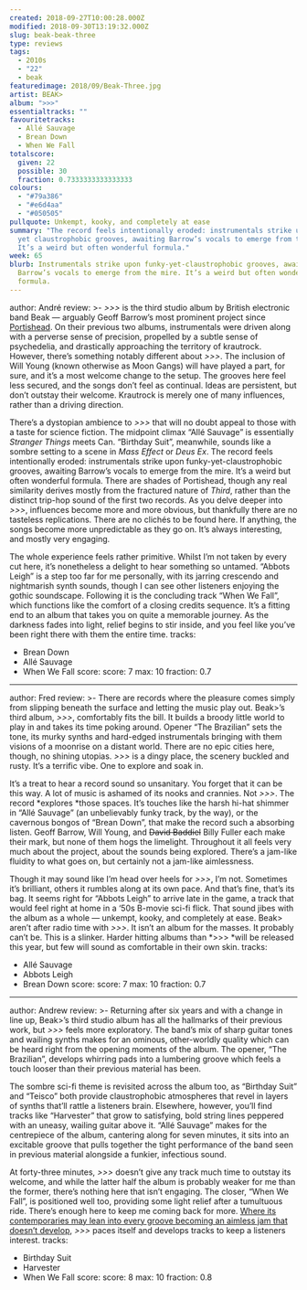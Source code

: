 ```yaml
---
created: 2018-09-27T10:00:28.000Z
modified: 2018-09-30T13:19:32.000Z
slug: beak-beak-three
type: reviews
tags:
  - 2010s
  - "22"
  - beak
featuredimage: 2018/09/Beak-Three.jpg
artist: BEAK>
album: ">>>"
essentialtracks: ""
favouritetracks:
  - Allé Sauvage
  - Brean Down
  - When We Fall
totalscore:
  given: 22
  possible: 30
  fraction: 0.7333333333333333
colours:
  - "#79a386"
  - "#e6d4aa"
  - "#050505"
pullquote: Unkempt, kooky, and completely at ease
summary: "The record feels intentionally eroded: instrumentals strike upon funky
  yet claustrophobic grooves, awaiting Barrow’s vocals to emerge from the mire.
  It’s a weird but often wonderful formula."
week: 65
blurb: Instrumentals strike upon funky-yet-claustrophobic grooves, awaiting
  Barrow’s vocals to emerge from the mire. It’s a weird but often wonderful
  formula.
---
```

author: André
review: >-
  *\>>>* is the third studio album by British electronic band Beak — arguably
  Geoff Barrow’s most prominent project since
  [Portishead](<https://audioxide.com/reviews/portishead-dummy/>). On their
  previous two albums, instrumentals were driven along with a perverse sense of
  precision, propelled by a subtle sense of psychedelia, and drastically
  approaching the territory of krautrock. However, there’s something notably
  different about *\>>>*. The inclusion of Will Young (known otherwise as Moon
  Gangs) will have played a part, for sure, and it’s a most welcome change to
  the setup. The grooves here feel less secured, and the songs don’t feel as
  continual. Ideas are persistent, but don’t outstay their welcome. Krautrock is
  merely one of many influences, rather than a driving direction.

  There’s a dystopian ambience to *\>>>* that will no doubt appeal to those with a taste for science fiction. The midpoint climax “Allé Sauvage” is essentially *Stranger Things* meets Can. “Birthday Suit”, meanwhile, sounds like a sombre setting to a scene in *Mass Effect* or *Deus Ex*. The record feels intentionally eroded: instrumentals strike upon funky-yet-claustrophobic grooves, awaiting Barrow’s vocals to emerge from the mire. It’s a weird but often wonderful formula. There are shades of Portishead, though any real similarity derives mostly from the fractured nature of *Third*, rather than the distinct trip-hop sound of the first two records. As you delve deeper into *\>>>*, influences become more and more obvious, but thankfully there are no tasteless replications. There are no clichés to be found here. If anything, the songs become more unpredictable as they go on. It’s always interesting, and mostly very engaging.

  The whole experience feels rather primitive. Whilst I’m not taken by every cut here, it’s nonetheless a delight to hear something so untamed. “Abbots Leigh” is a step too far for me personally, with its jarring crescendo and nightmarish synth sounds, though I can see other listeners enjoying the gothic soundscape. Following it is the concluding track “When We Fall”, which functions like the comfort of a closing credits sequence. It’s a fitting end to an album that takes you on quite a memorable journey. As the darkness fades into light, relief begins to stir inside, and you feel like you’ve been right there with them the entire time.
tracks:
  - Brean Down
  - ­­Allé Sauvage
  - ­­When We Fall
score:
  score: 7
  max: 10
  fraction: 0.7
---
author: Fred
review: >-
  There are records where the pleasure comes simply from slipping beneath the
  surface and letting the music play out. Beak>’s third album, *\>>>*,
  comfortably fits the bill. It builds a broody little world to play in and
  takes its time poking around. Opener “The Brazilian” sets the tone, its murky
  synths and hard-edged instrumentals bringing with them visions of a moonrise
  on a distant world. There are no epic cities here, though, no shining utopias.
  *\>>>* is a dingy place, the scenery buckled and rusty. It’s a terrific vibe.
  One to explore and soak in.

  It’s a treat to hear a record sound so unsanitary. You forget that it can be this way. A lot of music is ashamed of its nooks and crannies. Not *\>>>*. The record *explores *those spaces. It’s touches like the harsh hi-hat shimmer in “Allé Sauvage” (an unbelievably funky track, by the way), or the cavernous bongos of “Brean Down”, that make the record such a absorbing listen. Geoff Barrow, Will Young, and ~~David Baddiel~~ Billy Fuller each make their mark, but none of them hogs the limelight. Throughout it all feels very much about the project, about the sounds being explored. There’s a jam-like fluidity to what goes on, but certainly not a jam-like aimlessness.

  Though it may sound like I’m head over heels for *\>>>*, I’m not. Sometimes it’s brilliant, others it rumbles along at its own pace. And that’s fine, that’s its bag. It seems right for “Abbots Leigh” to arrive late in the game, a track that would feel right at home in a ‘50s B-movie sci-fi flick. That sound jibes with the album as a whole — unkempt, kooky, and completely at ease. Beak> aren’t after radio time with *\>>>*. It isn’t an album for the masses. It probably can’t be. This is a slinker. Harder hitting albums than *\>>> *will be released this year, but few will sound as comfortable in their own skin.
tracks:
  - Allé Sauvage
  - ­­Abbots Leigh
  - ­­Brean Down
score:
  score: 7
  max: 10
  fraction: 0.7
---
author: Andrew
review: >-
  Returning after six years and with a change in line up, Beak>’s third studio
  album has all the hallmarks of their previous work, but *\>>>* feels more
  exploratory. The band’s mix of sharp guitar tones and wailing synths makes for
  an ominous, other-worldly quality which can be heard right from the opening
  moments of the album. The opener, “The Brazilian”, develops whirring pads into
  a lumbering groove which feels a touch looser than their previous material has
  been.

  The sombre sci-fi theme is revisited across the album too, as “Birthday Suit” and “Teisco” both provide claustrophobic atmospheres that revel in layers of synths that’ll rattle a listeners brain. Elsewhere, however, you’ll find tracks like “Harvester” that grow to satisfying, bold string lines peppered with an uneasy, wailing guitar above it. “Allé Sauvage” makes for the centrepiece of the album, cantering along for seven minutes, it sits into an excitable groove that pulls together the tight performance of the band seen in previous material alongside a funkier, infectious sound.

  At forty-three minutes, *\>>>* doesn’t give any track much time to outstay its welcome, and while the latter half the album is probably weaker for me than the former, there’s nothing here that isn’t engaging. The closer, “When We Fall”, is positioned well too, providing some light relief after a tumultuous ride. There’s enough here to keep me coming back for more. [Where its contemporaries may lean into every groove becoming an aimless jam that doesn’t develop](<https://audioxide.com/reviews/oh-sees-smote-reverser/>), *\>>>* paces itself and develops tracks to keep a listeners interest.
tracks:
  - Birthday Suit
  - ­­Harvester
  - ­­When We Fall
score:
  score: 8
  max: 10
  fraction: 0.8

